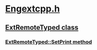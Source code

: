 # [Engextcpp.h](index.md)
## [ExtRemoteTyped class](/windows-hardware/drivers/ddi/content/engextcpp/nl-engextcpp-extremotetyped)
### [ExtRemoteTyped::SetPrint method](/windows-hardware/drivers/ddi/content/engextcpp/nf-engextcpp-extremotetyped-setprint)
